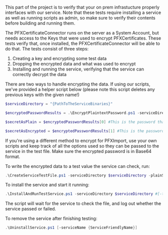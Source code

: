 This part of the project is to verify that your on prem infrastucture properly interfaces with our service.  Note that these tests require installing a service as well as running scripts as admin, so make sure to verify their contents before building and running them.

The PFXCertificateConnector runs on the server as a System Account, but needs access to the Keys that were used to encrypt PFXCertificates.  These tests verify that, once installed, the PFXCertificateConnector will be able to do that.  The tests consist of three steps:

1. Creating a key and encrypting some test data
2. Dropping the encrypted data and what was used to encrypt
3. Installing and running the service, verifying that the service can correctly decrypt the data


There are two ways to handle encrypting the data.  If using our scripts, we've provided a helper script below (please note this script deletes any previous keys with the given name!)
```powershell
$serviceDirectory = "{PathToTheServiceBinaries}"

$encryptedPasswordResults = .\EncryptPlaintextPassword.ps1 -serviceDirectory $serviceDirectory #[-keyLength {LengthOfKey}] [-keyName {NameOfKey}] [-hashAlgorithm {TypeOfHashingAlgorithm}] [-paddingFlags {PaddingFlags}] [-provider {KeyStorageProvider}] [-plainSecret {SecretPlaintextString}]

$secretAsPlain = $encryptedPasswordResults[0] #This is the password that was encrypted as a plaintext string, for verification purposes

$secretAsEncrypted = $encryptedPasswordResults[1] #This is the password after encryption as a Base64 encoded string
```

If you're using a different method to encrypt for PFXImport, use your own scripts and keep track of all the options used so they can be passed to the service in the test file.  Make sure the encrypted password is in Base64 format.

To write the encrypted data to a test value the service can check, run:
```powershell
.\CreateServiceTestFile.ps1 -serviceDirectory $serviceDirectory -plainSecret $secretAsPlain -encryptedSecretBase64 $secretAsEncrypted #[-keyLength {LengthOfKey}] [-keyName {NameOfKey}] [-hashAlgorithm {TypeOfHashingAlgorithm}] [-paddingFlags {PaddingFlags}] [-provider {KeyStorageProvider}]
```

To install the service and start it running:
```powershell
.\InstallAndRunTestService.ps1 -serviceDirectory $serviceDirectory #[-testResultsFileName {FileNameOfTheTestResults}] [-serviceName {ServiceFriendlyName}] [-serviceDescription {FriendlyDescriptionForTheService}]
```

The script will wait for the service to check the file, and log out whether the service passed or failed.

To remove the service after finishing testing:
```powershell
.\UninstallService.ps1 [-serviceName {ServiceFriendlyName}]
```